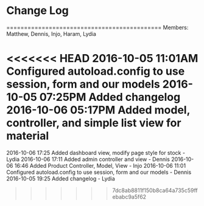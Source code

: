 # Change Log 

============================================
Members: Matthew, Dennis, Injo, Haram, Lydia

<<<<<<< HEAD
2016-10-05 11:01AM Configured autoload.config to use session, form and our models
2016-10-05 07:25PM Added changelog
2016-10-06 05:17PM Added model, controller, and simple list view for material
=======
2016-10-06 17:25 Added dashboard view, modify page style for stock - Lydia
2016-10-06 17:11 Added admin controller and view - Dennis
2016-10-06 16:46 Added Product Controller, Model, View - Injo
2016-10-06 11:01 Configured autoload.config to use session, form and our models - Dennis
2016-10-05 19:25 Added changelog - Lydia
>>>>>>> 7dc8ab8811f150b8ca64a735c59ffebabc9a5f62
